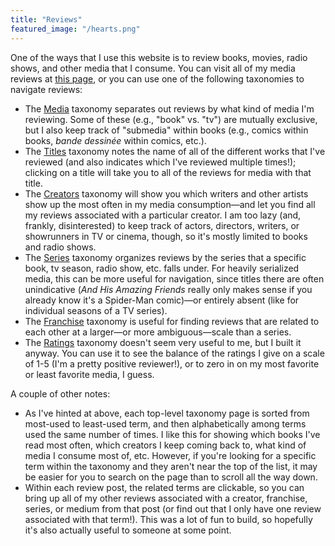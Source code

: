 ```yaml
---
title: "Reviews"
featured_image: "/hearts.png"
---
```


One of the ways that I use this website is to review books, movies, radio shows, and other media that I consume. You can visit all of my media reviews at [this page](/types/media), or you can use one of the following taxonomies to navigate reviews:

* The [Media](/media) taxonomy separates out reviews by what kind of media I'm reviewing. Some of these (e.g., "book" vs. "tv") are mutually exclusive, but I also keep track of "submedia" within books (e.g., comics within books, *bande dessinée* within comics, etc.).
* The [Titles](/titles) taxonomy notes the name of all of the different works that I've reviewed (and also indicates which I've reviewed multiple times!); clicking on a title will take you to all of the reviews for media with that title.
* The [Creators](/creators) taxonomy will show you which writers and other artists show up the most often in my media consumption—and let you find all my reviews associated with a particular creator. I am too lazy (and, frankly, disinterested) to keep track of actors, directors, writers, or showrunners in TV or cinema, though, so it's mostly limited to books and radio shows.
* The [Series](/series) taxonomy organizes reviews by the series that a specific book, tv season, radio show, etc. falls under. For heavily serialized media, this can be more useful for navigation, since titles there are often unindicative (*And His Amazing Friends* really only makes sense if you already know it's a Spider-Man comic)—or entirely absent (like for individual seasons of a TV series).
* The [Franchise](/franchise) taxonomy is useful for finding reviews that are related to each other at a larger—or more ambiguous—scale than a series.
* The [Ratings](/ratings) taxonomy doesn't seem very useful to me, but I built it anyway. You can use it to see the balance of the ratings I give on a scale of 1-5 (I'm a pretty positive reviewer!), or to zero in on my most favorite or least favorite media, I guess.

A couple of other notes: 

* As I've hinted at above, each top-level taxonomy page is sorted from most-used to least-used term, and then alphabetically among terms used the same number of times. I like this for showing which books I've read most often, which creators I keep coming back to, what kind of media I consume most of, etc. However, if you're looking for a specific term within the taxonomy and they aren't near the top of the list, it may be easier for you to search on the page than to scroll all the way down.
* Within each review post, the related terms are clickable, so you can bring up all of my other reviews associated with a creator, franchise, series, or medium from that post (or find out that I only have one review associated with that term!). This was a lot of fun to build, so hopefully it's also actually useful to someone at some point.